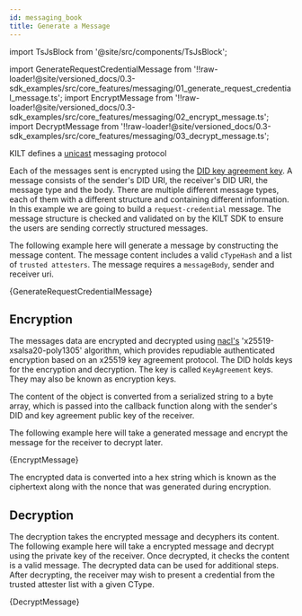 ```yaml
---
id: messaging_book
title: Generate a Message
---
```


import TsJsBlock from '@site/src/components/TsJsBlock';

import GenerateRequestCredentialMessage from '!!raw-loader!@site/versioned_docs/0.3-sdk_examples/src/core_features/messaging/01_generate_request_credential_message.ts';
import EncryptMessage from '!!raw-loader!@site/versioned_docs/0.3-sdk_examples/src/core_features/messaging/02_encrypt_message.ts';
import DecryptMessage from '!!raw-loader!@site/versioned_docs/0.3-sdk_examples/src/core_features/messaging/03_decrypt_message.ts';

KILT defines a [unicast](https://en.wikipedia.org/wiki/Unicast) messaging protocol

Each of the messages sent is encrypted using the [DID key agreement key](https://www.w3.org/TR/did-core/#key-agreement).
A message consists of the sender's DID URI, the receiver's DID URI, the message type and the body.
There are multiple different message types, each of them with a different structure and containing different information.
In this example we are going to build a `request-credential` message.
The message structure is checked and validated on by the KILT SDK to ensure the users are sending correctly structured messages.

The following example here will generate a message by constructing the message content.
The message content includes a valid `cTypeHash` and a list of `trusted attesters`.
The message requires a `messageBody`, sender and receiver uri.

<TsJsBlock>
  {GenerateRequestCredentialMessage}
</TsJsBlock>

## Encryption

The messages data are encrypted and decrypted using [nacl's](https://github.com/dchest/tweetnacl-js) 'x25519-xsalsa20-poly1305' algorithm, which provides repudiable authenticated encryption based on an x25519 key agreement protocol.
The DID holds keys for the encryption and decryption.
The key is called `KeyAgreement` keys.
They may also be known as encryption keys.

The content of the object is converted from a serialized string to a byte array, which is passed into the callback function along with the sender's DID and key agreement public key of the receiver.

The following example here will take a generated message and encrypt the message for the receiver to decrypt later.

<TsJsBlock>
  {EncryptMessage}
</TsJsBlock>

The encrypted data is converted into a hex string which is known as the ciphertext along with the nonce that was generated during encryption.

## Decryption

The decryption takes the encrypted message and decyphers its content.
The following example here will take a encrypted message and decrypt using the private key of the receiver.
Once decrypted, it checks the content is a valid message.
The decrypted data can be used for additional steps.
After decrypting, the receiver may wish to present a credential from the trusted attester list with a given CType.

<TsJsBlock>
  {DecryptMessage}
</TsJsBlock>
